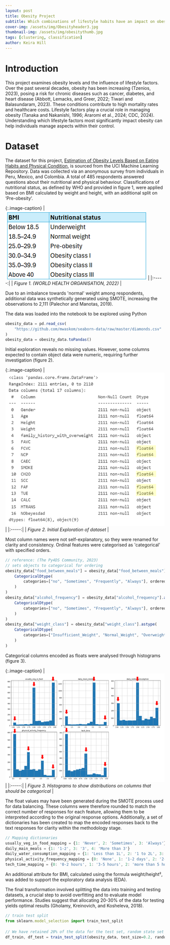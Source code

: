 ```yaml
---
layout: post
title: Obesity Project
subtitle: Which combinations of lifestyle habits have an impact on obesity, and can obesity levels be predicted using these features?
cover-img: /assets/img/Obesityheader3.jpg
thumbnail-img: /assets/img/obesitythumb.jpg
tags: [clustering, classification]
author: Keira Hill
---
```


# Introduction
This project examines obesity levels and the influence of lifestyle factors. Over the past several decades, obesity has been increasing (Tzenios, 2023), posing a risk for chronic diseases such as cancer, diabetes, and heart disease (Abbott, Lemacks, and Greer, 2022; Tiwari and Balasundaram, 2023). These conditions contribute to high mortality rates and healthcare costs. Lifestyle factors play a crucial role in managing obesity (Tanaka and Nakanishi, 1996; Araromi et al., 2024; CDC, 2024). Understanding which lifestyle factors most significantly impact obesity can help individuals manage aspects within their control.

# Dataset
The dataset for this project, [Estimation of Obesity Levels Based on Eating Habits and Physical Condition](https://archive.ics.uci.edu/dataset/544/estimation+of+obesity+levels+based+on+eating+habits+and+physical+condition), is sourced from the UCI Machine Learning Repository. Data was collected via an anonymous survey from individuals in Peru, Mexico, and Colombia. A total of 485 respondents answered questions about their nutritional and physical behaviour. Classifications of nutritional status, as defined by WHO and provided in figure 1, were applied based on BMI calculated by weight and height, with an additional split on ‘Pre-obesity’.

{:.image-caption}
| ![BMI](/assets/img/project_obesity/BMITable.png) |
|:-----:|
| *Figure 1. (WORLD HEALTH ORGANISATION, 2022)* |

Due to an imbalance towards 'normal' weight among respondents, additional data was synthetically generated using SMOTE, increasing the observations to 2,111 (Palechor and Manotas, 2019).
  
The data was loaded into the notebook to be explored using Python 

```javascript
obesity_data = pd.read_csv(
    "https://github.com/mwaskom/seaborn-data/raw/master/diamonds.csv"
)
obesity_data = obesity_data.toPandas()
```

Initial exploration reveals no missing values. However, some columns expected to contain object data were numeric, requiring further investigation (figure 2). 

{:.image-caption}
| ![BMI](/assets/img/project_obesity/InitalExploration.png) |
|:-----:|
| *Figure 2. Initial Exploration of dataset* |

Most column names were not self-explanatory, so they were renamed for clarity and consistency. Ordinal features were categorised as 'categorical' with specified orders.   
```javascript
// reference: (The Py4DS Community, 2023)
// sets objects to categorical for ordering 
obesity_data["food_between_meals"] = obesity_data["food_between_meals"].astype(
    CategoricalDtype(
        categories=["no", "Sometimes", "Frequently", "Always"], ordered=True
    )
)
obesity_data["alcohol_frequency"] = obesity_data["alcohol_frequency"].astype(
    CategoricalDtype(
        categories=["no", "Sometimes", "Frequently", "Always"], ordered=True
    )
)
obesity_data["weight_class"] = obesity_data["weight_class"].astype(
    CategoricalDtype(
        categories=["Insufficient_Weight", "Normal_Weight", "Overweight_Level_I", "Overweight_Level_II", "Obesity_Type_I", "Obesity_Type_II", "Obesity_Type_III"], ordered=True
    )
)
```
Categorical columns encoded as floats were analysed through histograms (figure 3). 

{:.image-caption}
| ![BMI](/assets/img/project_obesity/CategorigaclHistograms.png) |
|:-----:|
| *Figure 3. Histograms to show distributions on columns that should be categorical* |

The float values may have been generated during the SMOTE process used for data balancing. These columns were therefore rounded to match the correct number of responses for each feature, allowing them to be interpreted according to the original response options. Additionally, a set of dictionaries has been created to map the encoded responses back to the text responses for clarity within the methodology stage.
```javascript
// Mapping dictionaries
usually_veg_in_food_mapping = {1: 'Never', 2: 'Sometimes', 3: 'Always'}
daily_main_meals = {1: '1-2', 3: '3', 4: 'More than 3'}
daily_water_consumption_mapping = {1: 'Less than 1L', 2: '1 to 2L', 3: 'More than 2L'}
physical_activity_frequency_mapping = {0: 'None', 1: '1-2 days', 2: '2-4 days', 3: '4-5 days'}
tech_time_mapping = {0: '0-2 hours', 1: '3-5 hours', 2: 'more than 5 hours'}
```
An additional attribute for BMI, calculated using the formula weight/height², was added to support the exploratory data analysis (EDA). 

The final transformation involved splitting the data into training and testing datasets, a crucial step to avoid overfitting and to evaluate model performance. Studies suggest that allocating 20-30% of the data for testing yields optimal results (Gholamy, Kreinovich, and Kosheleva, 2018).
```javascript
// train test split
from sklearn.model_selection import train_test_split

// We have retained 20% of the data for the test set, random state set for reproducability
df_train, df_test = train_test_split(obesity_data, test_size=0.2, random_state=1234)
```
